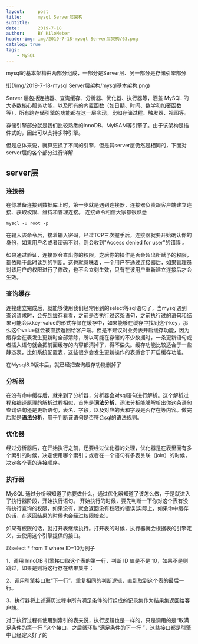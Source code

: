 ```yaml
---
layout:     post
title:      mysql Server层架构
subtitle:   
date:       2019-7-18
author:     BY KiloMeter
header-img: img/2019-7-18-mysql Server层架构/63.png
catalog: true
tags:
    - MySQL
---
```


mysql的基本架构由两部分组成，一部分是Server层、另一部分是存储引擎部分

![](/img/2019-7-18-mysql Server层架构/mysql基本架构.png)

Server 层包括连接器、查询缓存、分析器、优化器、执行器等，涵盖 MySQL 的大多数核心服务功能，以及所有的内置函数（如日期、时间、数学和加密函数等），所有跨存储引擎的功能都在这一层实现，比如存储过程、触发器、视图等。 

存储引擎部分就是我们比较熟悉的InnoDB、MyISAM等引擎了。由于该架构是插件式的，因此可以支持多种引擎。

但是总体来说，就算更换了不同的引擎，但是其server层仍然是相同的，下面对server层的各个部分进行详解

## server层

### 连接器

在你准备连接到数据库上时，第一步就是遇到连接器，连接器负责跟客户端建立连接、获取权限、维持和管理连接。 连接命令相信大家都很熟悉

```shell
mysql -u root -p
```

在输入该命令后，接着输入密码，经过TCP三次握手后，连接器就要开始确认你的身份，如果用户名或者密码不对，则会收到"Access denied for user"的错误 。

如果通过验证，连接器会查出你的权限，之后你的操作是否会超出所赋予的权限，都依赖于此时读到的判断。这也就意味着，一个用户在通过连接器后，如果管理员对该用户的权限进行了修改，也不会立刻生效，只有在该用户重新建立连接后才会生效。

### 查询缓存

连接建立完成后，就能够使用我们经常用到的select等sql语句了，当mysql遇到查询请求时，会先到缓存看看，之前是否执行过这条语句，之前执行过的语句和结果可能会以key-value的形式存储在缓存中，如果能够在缓存中找到这个key，那么这个value就会被直接返回给客户端。但是不建议对业务表开启缓存功能，因为缓存会在表发生更新时全部清除，所以可能在存储的不少数据时，一条更新语句或者插入语句就会把前面缓存的内容都清掉了，得不偿失。缓存功能比较适合于一些静态表，比如系统配置表，这些很少会发生更新操作的表适合于开启缓存功能。

在Mysql8.0版本后，就已经把查询缓存功能删掉了

### 分析器

在没有命中缓存后，就来到了分析器，分析器会对sql语句进行解析。这个解析过程和编译原理的解析过程相似，首先是**词法分析**，词法分析能够解析出你这条语句查询语句还是更新语句，表名、字段，以及对应的表和字段是否存在等内容。做完后就是**语法分析**，用于判断该语句是否符合sql的语法规则。

### 优化器

经过分析器后，在开始执行之前，还要经过优化器的处理，优化器是在表里面有多个索引的时候，决定使用哪个索引；或者在一个语句有多表关联（join）的时候，决定各个表的连接顺序。 

### 执行器

MySQL 通过分析器知道了你要做什么，通过优化器知道了该怎么做，于是就进入了执行器阶段，开始执行语句。
开始执行的时候，要先判断一下你对这个表有没有执行查询的权限，如果没有，就会返回没有权限的错误(实际上，如果命中缓存的话，在返回结果的时候也会经过权限检查)。

如果有权限的话，就打开表继续执行。打开表的时候，执行器就会根据表的引擎定义，去使用这个引擎提供的接口。 

以select * from T where ID=10为例子

1、调用 InnoDB 引擎接口取这个表的第一行，判断 ID 值是不是 10，如果不是则跳过，如果是则将这行存在结果集中； 

2、调用引擎接口取“下一行”，重复相同的判断逻辑，直到取到这个表的最后一行。 

3、执行器将上述遍历过程中所有满足条件的行组成的记录集作为结果集返回给客户端。 

对于执行过程有使用到索引的表来说，执行逻辑也是一样的，只是调用的是“取满足条件的第一行 ”这个接口，之后循环取“满足条件的下一行 ”，这些接口都是引擎中已经定义好了的

